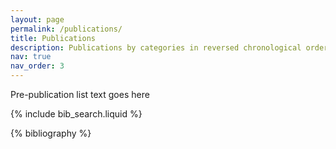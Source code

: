 ```yaml
---
layout: page
permalink: /publications/
title: Publications
description: Publications by categories in reversed chronological order generated by jekyll-scholar.
nav: true
nav_order: 3
---
```


<!-- _pages/publications.md -->

Pre-publication list text goes here

<!-- Bibsearch Feature -->

{% include bib_search.liquid %}

<div class="publications">

{% bibliography %}

</div>
